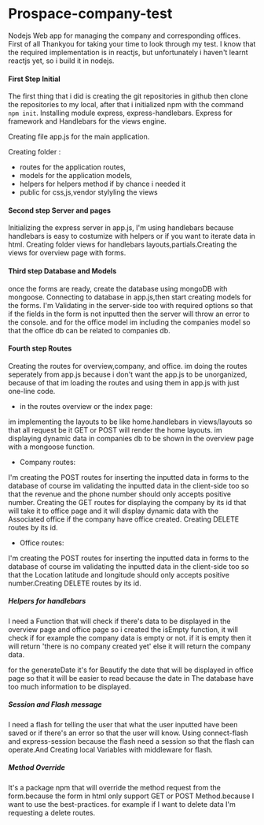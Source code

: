 # Prospace-company-test
Nodejs Web app for managing the company and corresponding offices.
First of all Thankyou for taking your time to look through my test.
I know that the required implementation is in reactjs, but unfortunately i haven't learnt reactjs yet, so i build it in nodejs.



#### First Step Initial

The first thing that i did is creating the git repositories in github then clone the repositories to my local, after that i initialized npm with the command `npm init`.
Installing module express, express-handlebars.
Express for framework and Handlebars for the views engine.

Creating file app.js for the main application.

Creating folder :
- routes for the application routes,
- models for the application models,
- helpers for helpers method if by chance i needed it
- public for css,js,vendor stylyling the views

#### Second step Server and pages

Initializing the express server in app.js,
I'm using handlebars because handlebars is easy to costumize with helpers or if you want to iterate data in html.
Creating folder views for handlebars layouts,partials.Creating the views for overview page with forms.

#### Third step Database and Models

once the forms are ready, create the database using mongoDB with mongoose.
Connecting to database in app.js,then start creating models for the forms.
I'm Validating in the server-side too with required options so that if the fields in the form is not inputted then the server will throw an error to the console. and for the office model im including the companies model so that the office db can  be related to companies db.

#### Fourth step Routes

Creating the routes for overview,company, and office. im doing the routes seperately from app.js because i don't want the app.js to be unorganized, because of that im loading the routes and using them in app.js with just one-line code.

- in the routes overview or the index page:

im implementing the layouts to be like home.handlebars in views/layouts so that all request be it GET or POST will render the home layouts.
im displaying dynamic data in companies db to be shown in the overview page with a mongoose function.

- Company routes:

I'm creating the POST routes for inserting the inputted data in forms to the database of course im validating the inputted data in the client-side too so that the revenue and the phone number should only accepts positive number. Creating the GET routes for displaying the company by its id that will take it to office page and it will display dynamic data with the Associated office if the company have office created. Creating DELETE routes by its id.

- Office routes:

I'm creating the POST routes for inserting the inputted data in forms to the database of course im validating the inputted data in the client-side too so that the Location latitude and longitude should only accepts positive number.Creating DELETE routes by its id.


##### Helpers for handlebars

I need a Function that will check if there's data to be displayed in the overview page and office page so i created the isEmpty function, it will check if for example the company data is empty or not. if it is empty then it will return 'there is no company created yet' else it will return the company data.

for the generateDate it's for Beautify the date that will be displayed in office page so that it will be easier to read because the date in The database have too much information to be displayed.

##### Session and Flash message

I need a flash for telling the user that what the user inputted have been saved or if there's an error so that the user will know.
Using connect-flash and express-session because the flash need a session so that the flash can operate.And Creating local Variables with middleware for flash. 

##### Method Override

It's a package npm that will override the method request from the form.because the form in html only support GET or POST Method.because I want to use the best-practices. for example if I want to delete data I'm requesting a delete routes.
















